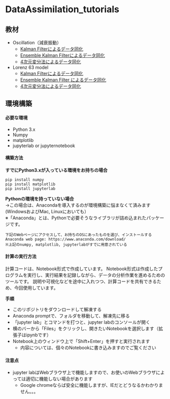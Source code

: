 # DataAssimilation_tutorials

## 教材 
* Oscillation（減衰振動）
  * [Kalman Filterによるデータ同化](https://github.com/rkikurin/DataAssimilation_tutorials/blob/master/Oscillation/Oscillation_KF.ipynb)
  * [Ensemble Kalman Filterによるデータ同化](https://github.com/rkikurin/DataAssimilation_tutorials/blob/master/Oscillation/Oscillation_EnKF.ipynb)
  * [4次元変分法によるデータ同化](https://github.com/rkikurin/DataAssimilation_tutorials/blob/master/Oscillation/Oscillation_4DVAR.ipynb)
* Lorenz 63 model 
  * [Kalman Filterによるデータ同化](https://github.com/rkikurin/DataAssimilation_tutorials/blob/master/Lorenz63/Lorenz63_KF.ipynb)
  * [Ensemble Kalman Filter によるデータ同化](https://github.com/rkikurin/DataAssimilation_tutorials/blob/master/Lorenz63/Lorenz63_EnKF.ipynb)
  * [4次元変分法によるデータ同化](https://github.com/rkikurin/DataAssimilation_tutorials/blob/master/Lorenz63/Lorenz63_4DVAR.ipynb)

## 環境構築
#### 必要な環境
* Python 3.x
* Numpy
* matplotlib
* jupyterlab or jupyternotebook

#### 構築方法
__すでにPython3.xが入っている環境をお持ちの場合__  
```
pip install numpy
pip install matplotlib
pip install jupyterlab
```

__Pythonの環境を持っていない場合__  
→この場合は、Anacondaを導入するのが環境構築に悩まなくて済みます(WindowsおよびMac, Linuxにおいても）  
※「Anaconda」とは、Pythonで必要そうなライブラリが詰め込まれたパッケージです。
```
下記のWebページにアクセスして、お持ちのOSにあったものを選び、インストールする
Anaconda web page: https://www.anaconda.com/download/
※上記のnumpy, matplotlib, jupyterlabがすでに用意されている
```

#### 計算の実行方法
計算コードは、Notebook形式で作成しています。
Notebook形式は作成したプログラムを実行し、実行結果を記録しながら、データの分析作業を進めるためのツールです。
説明や可視化などを途中に入れつつ、計算コードを共有できるため、今回使用しています。

__手順__
* このリポジトリをダウンロードして解凍する
* Anaconda promptで、フォルダを移動して、解凍先に移る
* 「jupyter lab」とコマンドを打つと、jupyter labのコンソールが開く
* 横のバーから「Files」をクリックし、開きたいNotebookを選択します（拡張子はipynbです）
* Notebook上のウィンドウ上で「Shift+Enter」を押すと実行されます
  * 内容については、個々のNotebookに書き込みますのでご覧ください

#### 注意点
* jupyter labはWebブラウザ上で機能しますので、お使いのWebブラウザによっては適切に機能しない場合があります
  * Google chromeならば安全に機能しますが、IEだとどうなるかわかりません。。。

